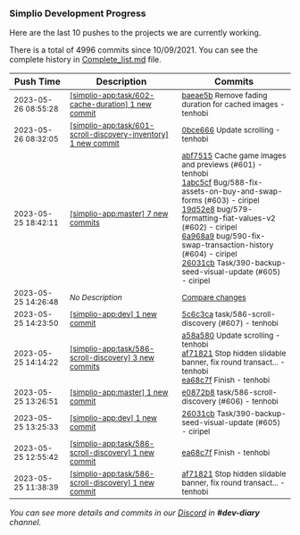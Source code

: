
### Simplio Development Progress

Here are the last 10 pushes to the projects we are currently working.

There is a total of 4996 commits since 10/09/2021. You can see the complete history in
 [Complete_list.md](Complete_list.md) file.

| Push Time | Description | Commits |
| --- | --- | --- |
| <sub>2023-05-26 08:55:28</sub> | <sub>[[simplio-app:task/602\-cache\-duration] 1 new commit](https://github.com/SimplioOfficial/simplio-app/commit/baeae5b653025c40f7cdd62afae88df449bbc62f)</sub> | <sub>[baeae5b](https://github.com/SimplioOfficial/simplio-app/commit/baeae5b653025c40f7cdd62afae88df449bbc62f) Remove fading duration for cached images - tenhobi</sub> |
| <sub>2023-05-26 08:32:05</sub> | <sub>[[simplio-app:task/601\-scroll\-discovery\-inventory] 1 new commit](https://github.com/SimplioOfficial/simplio-app/commit/0bce666d603b72a67261fd00683f9ae93ae825ab)</sub> | <sub>[0bce666](https://github.com/SimplioOfficial/simplio-app/commit/0bce666d603b72a67261fd00683f9ae93ae825ab) Update scrolling - tenhobi</sub> |
| <sub>2023-05-25 18:42:11</sub> | <sub>[[simplio-app:master] 7 new commits](https://github.com/SimplioOfficial/simplio-app/compare/b5d7cb93b8c2...4f8d0dd46031)</sub> | <sub>[abf7515](https://github.com/SimplioOfficial/simplio-app/commit/abf7515689acc197266f8de832288db78fb9befe) Cache game images and previews (#601) - tenhobi<br>[1abc5cf](https://github.com/SimplioOfficial/simplio-app/commit/1abc5cf259dfe225df4c3a8a0669651956fa8cb2) Bug/588-fix-assets-on-buy-and-swap-forms (#603) - ciripel<br>[19d52e8](https://github.com/SimplioOfficial/simplio-app/commit/19d52e83643549b38c775638b3180f06e82ff47d) bug/579-formatting-fiat-values-v2 (#602) - ciripel<br>[6a968a9](https://github.com/SimplioOfficial/simplio-app/commit/6a968a9123c1677976ac971d68a4ed2d04f163cb) bug/590-fix-swap-transaction-history (#604) - ciripel<br>[26031cb](https://github.com/SimplioOfficial/simplio-app/commit/26031cb867030b0442d744b4259c147f120894cd) Task/390-backup-seed-visual-update (#605) - ciripel</sub> |
| <sub>2023-05-25 14:26:48</sub> | <sub>_No Description_</sub> | <sub>[Compare changes](https://github.com/SimplioOfficial/simplio-app/compare/e0872b8f6404...b5d7cb93b8c2)</sub> |
| <sub>2023-05-25 14:23:50</sub> | <sub>[[simplio-app:dev] 1 new commit](https://github.com/SimplioOfficial/simplio-app/commit/5c6c3ca9e23b0e966ee83d83d557ab2a5aee0def)</sub> | <sub>[5c6c3ca](https://github.com/SimplioOfficial/simplio-app/commit/5c6c3ca9e23b0e966ee83d83d557ab2a5aee0def) task/586-scroll-discovery (#607) - tenhobi</sub> |
| <sub>2023-05-25 14:14:22</sub> | <sub>[[simplio-app:task/586\-scroll\-discovery] 3 new commits](https://github.com/SimplioOfficial/simplio-app/compare/a58a58044c32^...ea68c7fa1148)</sub> | <sub>[a58a580](https://github.com/SimplioOfficial/simplio-app/commit/a58a58044c32f31fd05a530930f4d8c8ee2d3a15) Update scrolling - tenhobi<br>[af71821](https://github.com/SimplioOfficial/simplio-app/commit/af71821c9e68e79cf781486c04c38f5638ba3edd) Stop hidden slidable banner, fix round transact... - tenhobi<br>[ea68c7f](https://github.com/SimplioOfficial/simplio-app/commit/ea68c7fa1148bdb244ac1183c0423d72340e77f2) Finish - tenhobi</sub> |
| <sub>2023-05-25 13:26:51</sub> | <sub>[[simplio-app:master] 1 new commit](https://github.com/SimplioOfficial/simplio-app/commit/e0872b8f64047ef7ffa8954c664c1f4ae94e3d9a)</sub> | <sub>[e0872b8](https://github.com/SimplioOfficial/simplio-app/commit/e0872b8f64047ef7ffa8954c664c1f4ae94e3d9a) task/586-scroll-discovery (#606) - tenhobi</sub> |
| <sub>2023-05-25 13:25:33</sub> | <sub>[[simplio-app:dev] 1 new commit](https://github.com/SimplioOfficial/simplio-app/commit/26031cb867030b0442d744b4259c147f120894cd)</sub> | <sub>[26031cb](https://github.com/SimplioOfficial/simplio-app/commit/26031cb867030b0442d744b4259c147f120894cd) Task/390-backup-seed-visual-update (#605) - ciripel</sub> |
| <sub>2023-05-25 12:55:42</sub> | <sub>[[simplio-app:task/586\-scroll\-discovery] 1 new commit](https://github.com/SimplioOfficial/simplio-app/commit/ea68c7fa1148bdb244ac1183c0423d72340e77f2)</sub> | <sub>[ea68c7f](https://github.com/SimplioOfficial/simplio-app/commit/ea68c7fa1148bdb244ac1183c0423d72340e77f2) Finish - tenhobi</sub> |
| <sub>2023-05-25 11:38:39</sub> | <sub>[[simplio-app:task/586\-scroll\-discovery] 1 new commit](https://github.com/SimplioOfficial/simplio-app/commit/af71821c9e68e79cf781486c04c38f5638ba3edd)</sub> | <sub>[af71821](https://github.com/SimplioOfficial/simplio-app/commit/af71821c9e68e79cf781486c04c38f5638ba3edd) Stop hidden slidable banner, fix round transact... - tenhobi</sub> |

_You can see more details and commits in our [Discord](https://discord.gg/aKhjuwZmdP) in **#dev-diary** channel._

